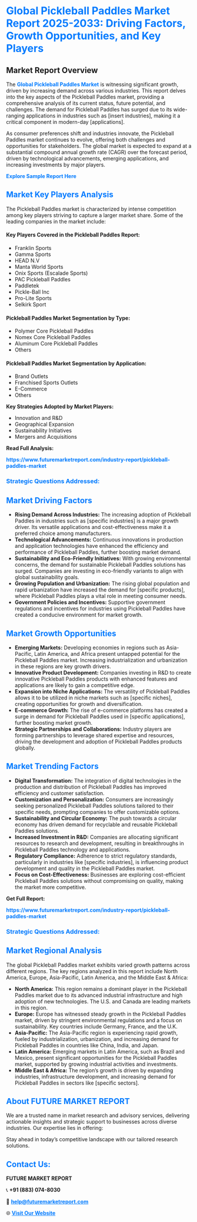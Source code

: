 <h1 style="color: #007BFF;">Global Pickleball Paddles Market Report 2025-2033: Driving Factors, Growth Opportunities, and Key Players</h1>

<section id="overview">
<h2>Market Report Overview</h2>
<p>The <a href="https://www.futuremarketreport.com/industry-report/pickleball-paddles-market" style="color: #007BFF; text-decoration: none;"><strong>Global Pickleball Paddles Market</strong></a> is witnessing significant growth, driven by increasing demand across various industries. This report delves into the key aspects of the Pickleball Paddles market, providing a comprehensive analysis of its current status, future potential, and challenges. The demand for Pickleball Paddles has surged due to its wide-ranging applications in industries such as [insert industries], making it a critical component in modern-day [applications].</p>
<p>As consumer preferences shift and industries innovate, the Pickleball Paddles market continues to evolve, offering both challenges and opportunities for stakeholders. The global market is expected to expand at a substantial compound annual growth rate (CAGR) over the forecast period, driven by technological advancements, emerging applications, and increasing investments by major players.</p>
</section>

<section id="overview">
<p><a href="https://www.futuremarketreport.com/request-sample/reportId=51766" style="color: #007BFF; text-decoration: none;"><strong>Explore Sample Report Here</strong></a></p>
</section>

<section id="key-players">
<h2 style="color: #007BFF;">Market Key Players Analysis</h2>
<p>The Pickleball Paddles market is characterized by intense competition among key players striving to capture a larger market share. Some of the leading companies in the market include:</p>
<h4>Key Players Covered in the Pickleball Paddles Report:</h4>
<ul><li>Franklin Sports</li><li>Gamma Sports</li><li>HEAD N.V</li><li>Manta World Sports</li><li>Onix Sports (Escalade Sports)</li><li>PAC Pickleball Paddles</li><li>Paddletek</li><li>Pickle-Ball Inc</li><li>Pro-Lite Sports</li><li>Selkirk Sport</li></ul>
<h4>Pickleball Paddles Market Segmentation by Type:</h4>
<ul><li>Polymer Core Pickleball Paddles</li><li>Nomex Core Pickleball Paddles</li><li>Aluminum Core Pickleball Paddles</li><li>Others</li></ul>

<h4>Pickleball Paddles Market Segmentation by Application:</h4>
<ul><li>Brand Outlets</li><li>Franchised Sports Outlets</li><li>E-Commerce</li><li>Others</li></ul>
<p><strong>Key Strategies Adopted by Market Players:</strong></p>
<ul>
<li>Innovation and R&D</li>
<li>Geographical Expansion</li>
<li>Sustainability Initiatives</li>
<li>Mergers and Acquisitions</li>
</ul>
</section>

<section>
<p><strong>Read Full Analysis: </strong></p><a href="https://www.futuremarketreport.com/industry-report/pickleball-paddles-market" style="color: #007BFF; text-decoration: none;"><strong>https://www.futuremarketreport.com/industry-report/pickleball-paddles-market</strong></a>
<h3 style="color: #007BFF;">Strategic Questions Addressed:</h3>
</section>

<section id="driving-factors">
<h2 style="color: #007BFF;">Market Driving Factors</h2>
<ul>
<li><strong>Rising Demand Across Industries:</strong> The increasing adoption of Pickleball Paddles in industries such as [specific industries] is a major growth driver. Its versatile applications and cost-effectiveness make it a preferred choice among manufacturers.</li>
<li><strong>Technological Advancements:</strong> Continuous innovations in production and application technologies have enhanced the efficiency and performance of Pickleball Paddles, further boosting market demand.</li>
<li><strong>Sustainability and Eco-Friendly Initiatives:</strong> With growing environmental concerns, the demand for sustainable Pickleball Paddles solutions has surged. Companies are investing in eco-friendly variants to align with global sustainability goals.</li>
<li><strong>Growing Population and Urbanization:</strong> The rising global population and rapid urbanization have increased the demand for [specific products], where Pickleball Paddles plays a vital role in meeting consumer needs.</li>
<li><strong>Government Policies and Incentives:</strong> Supportive government regulations and incentives for industries using Pickleball Paddles have created a conducive environment for market growth.</li>
</ul>
</section>

<section id="growth-opportunities">
<h2 style="color: #007BFF;">Market Growth Opportunities</h2>
<ul>
<li><strong>Emerging Markets:</strong> Developing economies in regions such as Asia-Pacific, Latin America, and Africa present untapped potential for the Pickleball Paddles market. Increasing industrialization and urbanization in these regions are key growth drivers.</li>
<li><strong>Innovative Product Development:</strong> Companies investing in R&D to create innovative Pickleball Paddles products with enhanced features and applications are likely to gain a competitive edge.</li>
<li><strong>Expansion into Niche Applications:</strong> The versatility of Pickleball Paddles allows it to be utilized in niche markets such as [specific niches], creating opportunities for growth and diversification.</li>
<li><strong>E-commerce Growth:</strong> The rise of e-commerce platforms has created a surge in demand for Pickleball Paddles used in [specific applications], further boosting market growth.</li>
<li><strong>Strategic Partnerships and Collaborations:</strong> Industry players are forming partnerships to leverage shared expertise and resources, driving the development and adoption of Pickleball Paddles products globally.</li>
</ul>
</section>

<section id="trending-factors">
<h2 style="color: #007BFF;">Market Trending Factors</h2>
<ul>
<li><strong>Digital Transformation:</strong> The integration of digital technologies in the production and distribution of Pickleball Paddles has improved efficiency and customer satisfaction.</li>
<li><strong>Customization and Personalization:</strong> Consumers are increasingly seeking personalized Pickleball Paddles solutions tailored to their specific needs, prompting companies to offer customizable options.</li>
<li><strong>Sustainability and Circular Economy:</strong> The push towards a circular economy has driven demand for recyclable and reusable Pickleball Paddles solutions.</li>
<li><strong>Increased Investment in R&D:</strong> Companies are allocating significant resources to research and development, resulting in breakthroughs in Pickleball Paddles technology and applications.</li>
<li><strong>Regulatory Compliance:</strong> Adherence to strict regulatory standards, particularly in industries like [specific industries], is influencing product development and quality in the Pickleball Paddles market.</li>
<li><strong>Focus on Cost-Effectiveness:</strong> Businesses are exploring cost-efficient Pickleball Paddles solutions without compromising on quality, making the market more competitive.</li>
</ul>
</section>

<section>
<p><strong>Get Full Report: </strong></p><a href="https://www.futuremarketreport.com/industry-report/pickleball-paddles-market" style="color: #007BFF; text-decoration: none;"><strong>https://www.futuremarketreport.com/industry-report/pickleball-paddles-market</strong></a>
<h3 style="color: #007BFF;">Strategic Questions Addressed:</h3>
</section>


<section id="regional-analysis">
<h2 style="color: #007BFF;">Market Regional Analysis</h2>
<p>The global Pickleball Paddles market exhibits varied growth patterns across different regions. The key regions analyzed in this report include North America, Europe, Asia-Pacific, Latin America, and the Middle East & Africa:</p>
<ul>
<li><strong>North America:</strong> This region remains a dominant player in the Pickleball Paddles market due to its advanced industrial infrastructure and high adoption of new technologies. The U.S. and Canada are leading markets in this region.</li>
<li><strong>Europe:</strong> Europe has witnessed steady growth in the Pickleball Paddles market, driven by stringent environmental regulations and a focus on sustainability. Key countries include Germany, France, and the U.K.</li>
<li><strong>Asia-Pacific:</strong> The Asia-Pacific region is experiencing rapid growth, fueled by industrialization, urbanization, and increasing demand for Pickleball Paddles in countries like China, India, and Japan.</li>
<li><strong>Latin America:</strong> Emerging markets in Latin America, such as Brazil and Mexico, present significant opportunities for the Pickleball Paddles market, supported by growing industrial activities and investments.</li>
<li><strong>Middle East & Africa:</strong> The region’s growth is driven by expanding industries, infrastructure development, and increasing demand for Pickleball Paddles in sectors like [specific sectors].</li>
</ul>
</section>

<footer>
<h2 style="color: #007BFF;">About FUTURE MARKET REPORT</h2>
<p>We are a trusted name in market research and advisory services, delivering actionable insights and strategic support to businesses across diverse industries. Our expertise lies in offering:</p>

<p>Stay ahead in today’s competitive landscape with our tailored research solutions.</p>

<h2 style="color: #007BFF;">Contact Us:</h2>
<p><strong>FUTURE MARKET REPORT</strong></p>
<p>📞 <strong>+91 (883) 074-8030</strong></p>
<p>📧 <strong><a href="mailto:help@futuremarketreport.com" style="color: #007BFF;">help@futuremarketreport.com</a></strong></p>
<p>🌐 <strong><a href="https://www.futuremarketreport.com/" style="color: #007BFF;">Visit Our Website</a></strong></p>
</footer>